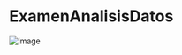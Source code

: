 # ExamenAnalisisDatos

![image](https://user-images.githubusercontent.com/66775663/127720979-46733db8-a21d-4a15-916d-9cb15a1520f1.png)
